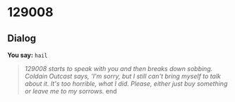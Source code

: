 # 129008
## Dialog

**You say:** `hail`



>*129008 starts to speak with you and then breaks down sobbing. Coldain Outcast says, 'I'm sorry, but I still can't bring myself to talk about it. It's too horrible, what I did. Please, either just buy something or leave me to my sorrows.*
end
